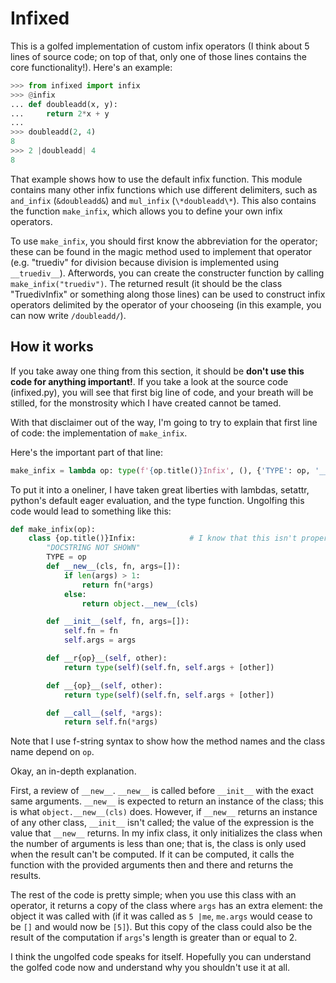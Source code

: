 # Infixed

This is a golfed implementation of custom infix operators (I think about 5 lines of source code; on top of that, only one of those
lines contains the core functionality!). Here's an example:

```python
>>> from infixed import infix
>>> @infix
... def doubleadd(x, y):
...     return 2*x + y
...
>>> doubleadd(2, 4)
8
>>> 2 |doubleadd| 4
8
```

That example shows how to use the default infix function. This module contains many other infix functions
which use different delimiters, such as `and_infix` (`&doubleadd&`) and `mul_infix` (`\*doubleadd\*`). This
also contains the function `make_infix`, which allows you to define your own infix operators.

To use `make_infix`, you should first know the abbreviation for the operator; these can be found in the magic
method used to implement that operator (e.g. "truediv" for division because division is implemented using
`__truediv__`).  Afterwords, you can create the constructer function by calling `make_infix("truediv")`.
The returned result (it should be the class "TruedivInfix" or something along those lines) can be used to construct
infix operators delimited by the operator of your chooseing (in this example, you can now write `/doubleadd/`).

## How it works

If you take away one thing from this section, it should be **don't use this code for anything important!**. If you
take a look at the source code (infixed.py), you will see that first big line of code, and your breath will be
stilled, for the monstrosity which I have created cannot be tamed.

With that disclaimer out of the way, I'm going to try to explain that first line of code: the implementation of
`make_infix`.

Here's the important part of that line:

```python
make_infix = lambda op: type(f'{op.title()}Infix', (), {'TYPE': op, '__new__': lambda cls, fn, args=[]: fn(*args) if len(args) > 1 else object.__new__(cls), '__init__': lambda self, fn, args=[]: [setattr(self, 'fn', fn), setattr(self, 'args', args)][0], f'__r{op}__': (w := lambda self, other: type(self)(self.fn, self.args + [other])), f'__{op}__': w, '__call__': lambda self, *args: self.fn(*args), '__doc__': 'DOCSTRING NOT SHOWN'})
```

To put it into a oneliner, I have taken great liberties with lambdas, setattr, python's default eager evaluation,
and the type function. Ungolfing this code would lead to something like this:

```python
def make_infix(op):
    class {op.title()}Infix:            # I know that this isn't proper syntax, but this is hard enough as it is
        "DOCSTRING NOT SHOWN"
        TYPE = op
        def __new__(cls, fn, args=[]):
            if len(args) > 1:
                return fn(*args)
            else:
                return object.__new__(cls)

        def __init__(self, fn, args=[]):
            self.fn = fn
            self.args = args

        def __r{op}__(self, other):
            return type(self)(self.fn, self.args + [other])

        def __{op}__(self, other):
            return type(self)(self.fn, self.args + [other])

        def __call__(self, *args):
            return self.fn(*args)
```

Note that I use f-string syntax to show how the method names and the class name depend on `op`.

Okay, an in-depth explanation.

First, a review of `__new__`. `__new__` is called before `__init__` with the exact same arguments. `__new__`
is expected to return an instance of the class; this is what `object.__new__(cls)` does. However, if `__new__` returns
an instance of any other class, `__init__` isn't called; the value of the expression is the value that `__new__` returns.
In my infix class, it only initializes the class when the number of arguments is less than one; that is, the class is only used
when the result can't be computed. If it can be computed, it calls the function with the provided arguments then and there and returns
the results.

The rest of the code is pretty simple; when you use this class with an operator, it returns a copy of the class where `args` has an extra
element: the object it was called with (if it was called as `5 |me`, `me.args` would cease to be `[]` and would now be `[5]`). But this
copy of the class could also be the result of the computation if `args`'s length is greater than or equal to 2.

I think the ungolfed code speaks for itself. Hopefully you can understand the golfed code now and understand why you shouldn't use it at
all.
